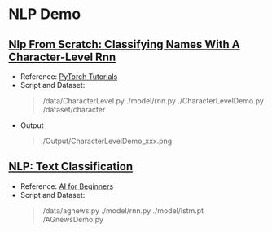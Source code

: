 # NLP Demo

## [Nlp From Scratch: Classifying Names With A Character-Level Rnn](./CharacterLevelDemo.py)

* Reference: [PyTorch Tutorials](https://pytorch.org/tutorials/intermediate/char_rnn_classification_tutorial.html)
* Script and Dataset:
  > ./data/CharacterLevel.py
  > ./model/rnn.py
  > ./CharacterLevelDemo.py
  > ./dataset/character
* Output
  > ./Output/CharacterLevelDemo_xxx.png
  
## [NLP: Text Classification](./AGnewsDemo.py)

* Reference: [AI for Beginners](https://github.com/microsoft/AI-For-Beginners/blob/main/lessons/5-NLP/16-RNN/RNNPyTorch.ipynb)
* Script and Dataset:
  > ./data/agnews.py
  > ./model/rnn.py
  > ./model/lstm.pt
  > ./AGnewsDemo.py